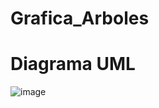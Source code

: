 # Grafica_Arboles
# Diagrama UML
![image](https://github.com/Carlos11-tech/Estructura-de-Datos/assets/166523461/c0fdd069-ada7-4bbb-a49e-b54123c6f8c0)
